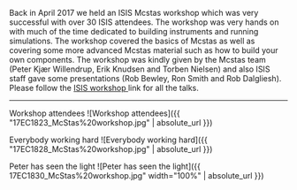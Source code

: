 Back in April 2017 we held an ISIS Mcstas workshop which was very successful with over 30 ISIS attendees. The workshop was very hands on with much of the time dedicated to building instruments and running simulations. The workshop covered the basics of Mcstas as well as covering some more advanced Mcstas material such as how to build your own components. The workshop was kindly given by the Mcstas team (Peter Kjær Willendrup, Erik Knudsen and Torben Nielsen) and also ISIS staff gave some presentations (Rob Bewley, Ron Smith and Rob Dalgliesh). Please follow the [ISIS workshop ](http://april2017.mcstas.org/) link for all the talks.

***

Workshop attendees
![Workshop attendees]({{ "17EC1823_McStas%20workshop.jpg" | absolute_url }})

Everybody working hard
![Everybody working hard]({{ "17EC1828_McStas%20workshop.jpg" | absolute_url }})

Peter has seen the light
![Peter has seen the light]({{ 17EC1830_McStas%20workshop.jpg" width="100%" | absolute_url }})